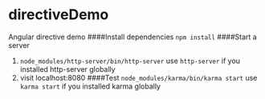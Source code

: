 # directiveDemo
Angular directive demo
####Install dependencies
`npm install`
####Start a server
1. `node_modules/http-server/bin/http-server`
use `http-server` if you installed http-server globally
2. visit localhost:8080
####Test
`node_modules/karma/bin/karma start`
use `karma start` if you installed karma globally
